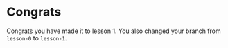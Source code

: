 # Congrats
Congrats you have made it to lesson 1. You also changed your branch from `lesson-0` to `lesson-1`.



